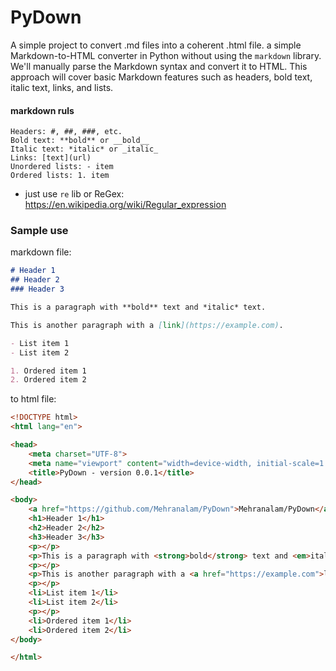 # PyDown
A simple project to convert .md files into a coherent .html file. a simple Markdown-to-HTML converter in Python without using the `markdown` library. We'll manually parse the Markdown syntax and convert it to HTML. This approach will cover basic Markdown features such as headers, bold text, italic text, links, and lists.

#### markdown ruls

```
Headers: #, ##, ###, etc.
Bold text: **bold** or __bold__
Italic text: *italic* or _italic_
Links: [text](url)
Unordered lists: - item
Ordered lists: 1. item
```


- just use `re` lib or ReGex: https://en.wikipedia.org/wiki/Regular_expression

### Sample use

markdown file:

```markdown
# Header 1
## Header 2
### Header 3

This is a paragraph with **bold** text and *italic* text.

This is another paragraph with a [link](https://example.com).

- List item 1
- List item 2

1. Ordered item 1
2. Ordered item 2

```

to html file:

```html
<!DOCTYPE html>
<html lang="en">

<head>
    <meta charset="UTF-8">
    <meta name="viewport" content="width=device-width, initial-scale=1.0">
    <title>PyDown - version 0.0.1</title>
</head>

<body>
    <a href="https://github.com/Mehranalam/PyDown">Mehranalam/PyDown</a>
    <h1>Header 1</h1>
    <h2>Header 2</h2>
    <h3>Header 3</h3>
    <p></p>
    <p>This is a paragraph with <strong>bold</strong> text and <em>italic</em> text.</p>
    <p></p>
    <p>This is another paragraph with a <a href="https://example.com">link</a>.</p>
    <p></p>
    <li>List item 1</li>
    <li>List item 2</li>
    <p></p>
    <li>Ordered item 1</li>
    <li>Ordered item 2</li>
</body>

</html>
```
